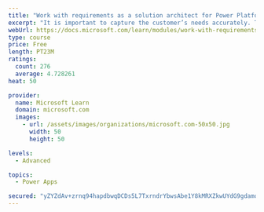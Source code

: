 ```yaml
---
title: "Work with requirements as a solution architect for Power Platform and Dynamics 365"
excerpt: "It is important to capture the customer’s needs accurately. This module explains how to capture requirements and identify functional and non-functional items."
webUrl: https://docs.microsoft.com/learn/modules/work-with-requirements/
type: course
price: Free
length: PT23M
ratings:
  count: 276
  average: 4.728261
heat: 50

provider:
  name: Microsoft Learn
  domain: microsoft.com
  images:
    - url: /assets/images/organizations/microsoft.com-50x50.jpg
      width: 50
      height: 50

levels:
  - Advanced

topics:
  - Power Apps

secured: "yZYZdAv+zrnq94hapdbwqDCDs5L7TxrndrYbwsAbe1Y8kMRXZkwUYdG9gdamqaidbqqswCWx9j2AsPN1Ws3ldutkaF6tbapWQdiRIAo/K/ovwAuLYrVZVzgvosoiBOw+1/gLKGHf/GrBf63r2T8iH3yr/Hvt6K58oBPhdIXanOYPLMVmQzi40ohVM0Mlm0Xm1isXHdFYlWB8IvXirVs8TQ2XTGHot/hHzBh4kpod61PK4j4CwBoOc18TI3LOjKFKLOajmqj6PcydmbFE4ursB434fYUePtS7O8h6QtGuc/8n1si3RBWGgFU5pRoWjEJzpqf40VAEt1cnl8VEo1e2wx91MHKhDiEhrAb80sJCptffiSeoHwa5ZVdJRem4jqGLdcnlAnlysbha74TznU7ZSBKBy/DVS1KorXcIO13HNuA=;RhRr26M0Ge/L+7HmzzaNTw=="
---
```


